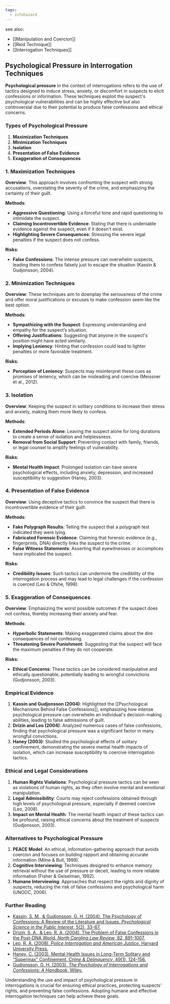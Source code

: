 ```yaml
---
tags:
  - infohazard
---
```


see also:
- [[Manipulation and Coercion]]
- [[Reid Technique]]
- [[Interrogation Techniques]]

## Psychological Pressure in Interrogation Techniques

**Psychological pressure** in the context of interrogations refers to the use of tactics designed to induce stress, anxiety, or discomfort in suspects to elicit confessions or information. These techniques exploit the suspect's psychological vulnerabilities and can be highly effective but also controversial due to their potential to produce false confessions and ethical concerns.

### Types of Psychological Pressure

1. **Maximization Techniques**
2. **Minimization Techniques**
3. **Isolation**
4. **Presentation of False Evidence**
5. **Exaggeration of Consequences**

### 1. Maximization Techniques

**Overview**: This approach involves confronting the suspect with strong accusations, overstating the severity of the crime, and emphasizing the certainty of their guilt.

**Methods**:
- **Aggressive Questioning**: Using a forceful tone and rapid questioning to intimidate the suspect.
- **Claiming Incontrovertible Evidence**: Stating that there is undeniable evidence against the suspect, even if it doesn't exist.
- **Highlighting Severe Consequences**: Stressing the severe legal penalties if the suspect does not confess.

**Risks**:
- **False Confessions**: The intense pressure can overwhelm suspects, leading them to confess falsely just to escape the situation (Kassin & Gudjonsson, 2004).

### 2. Minimization Techniques

**Overview**: These techniques aim to downplay the seriousness of the crime and offer moral justifications or excuses to make confession seem like the best option.

**Methods**:
- **Sympathizing with the Suspect**: Expressing understanding and empathy for the suspect’s situation.
- **Offering Justifications**: Suggesting that anyone in the suspect's position might have acted similarly.
- **Implying Leniency**: Hinting that confession could lead to lighter penalties or more favorable treatment.

**Risks**:
- **Perception of Leniency**: Suspects may misinterpret these cues as promises of leniency, which can be misleading and coercive (Meissner et al., 2012).

### 3. Isolation

**Overview**: Keeping the suspect in solitary conditions to increase their stress and anxiety, making them more likely to confess.

**Methods**:
- **Extended Periods Alone**: Leaving the suspect alone for long durations to create a sense of isolation and helplessness.
- **Removal from Social Support**: Preventing contact with family, friends, or legal counsel to amplify feelings of vulnerability.

**Risks**:
- **Mental Health Impact**: Prolonged isolation can have severe psychological effects, including anxiety, depression, and increased susceptibility to suggestion (Haney, 2003).

### 4. Presentation of False Evidence

**Overview**: Using deceptive tactics to convince the suspect that there is incontrovertible evidence of their guilt.

**Methods**:
- **Fake Polygraph Results**: Telling the suspect that a polygraph test indicated they were lying.
- **Fabricated Forensic Evidence**: Claiming that forensic evidence (e.g., fingerprints, DNA) directly links the suspect to the crime.
- **False Witness Statements**: Asserting that eyewitnesses or accomplices have implicated the suspect.

**Risks**:
- **Credibility Issues**: Such tactics can undermine the credibility of the interrogation process and may lead to legal challenges if the confession is coerced (Leo & Ofshe, 1998).

### 5. Exaggeration of Consequences

**Overview**: Emphasizing the worst possible outcomes if the suspect does not confess, thereby increasing their anxiety and fear.

**Methods**:
- **Hyperbolic Statements**: Making exaggerated claims about the dire consequences of not confessing.
- **Threatening Severe Punishment**: Suggesting that the suspect will face the maximum penalties if they do not cooperate.

**Risks**:
- **Ethical Concerns**: These tactics can be considered manipulative and ethically questionable, potentially leading to wrongful convictions (Gudjonsson, 2003).

### Empirical Evidence

1. **Kassin and Gudjonsson (2004)**: Highlighted the [[Psychological Mechanisms Behind False Confessions]], emphasizing how intense psychological pressure can overwhelm an individual's decision-making abilities, leading to false admissions of guilt.
2. **Drizin and Leo (2004)**: Analyzed numerous cases of false confessions, finding that psychological pressure was a significant factor in many wrongful convictions.
3. **Haney (2003)**: Studied the psychological effects of solitary confinement, demonstrating the severe mental health impacts of isolation, which can increase susceptibility to coercive interrogation tactics.

### Ethical and Legal Considerations

1. **Human Rights Violations**: Psychological pressure tactics can be seen as violations of human rights, as they often involve mental and emotional manipulation.
2. **Legal Admissibility**: Courts may reject confessions obtained through high levels of psychological pressure, especially if deemed coercive (Leo, 2008).
3. **Impact on Mental Health**: The mental health impact of these tactics can be profound, raising ethical concerns about the treatment of suspects (Gudjonsson, 2003).

### Alternatives to Psychological Pressure

1. **PEACE Model**: An ethical, information-gathering approach that avoids coercion and focuses on building rapport and obtaining accurate information (Milne & Bull, 1999).
2. **Cognitive Interviewing**: Techniques designed to enhance memory retrieval without the use of pressure or deceit, leading to more reliable information (Fisher & Geiselman, 1992).
3. **Humane Interviewing**: Approaches that respect the rights and dignity of suspects, reducing the risk of false confessions and psychological harm (UNODC, 2006).

### Further Reading

- [Kassin, S. M., & Gudjonsson, G. H. (2004). The Psychology of Confessions: A Review of the Literature and Issues. *Psychological Science in the Public Interest*, 5(2), 33-67.](https://journals.sagepub.com/doi/10.1111/j.1529-1006.2004.00016.x)
- [Drizin, S. A., & Leo, R. A. (2004). The Problem of False Confessions in the Post-DNA World. *North Carolina Law Review*, 82, 891-1007.](https://scholarship.law.unc.edu/nclr/vol82/iss3/2/)
- [Leo, R. A. (2008). *Police Interrogation and American Justice*. Harvard University Press.](https://www.hup.harvard.edu/catalog.php?isbn=9780674035317)
- [Haney, C. (2003). Mental Health Issues in Long-Term Solitary and “Supermax” Confinement. *Crime & Delinquency*, 49(1), 124-156.](https://journals.sagepub.com/doi/10.1177/0011128702239239)
- [Gudjonsson, G. H. (2003). *The Psychology of Interrogations and Confessions: A Handbook*. Wiley.](https://www.wiley.com/en-us/The+Psychology+of+Interrogations+and+Confessions%3A+A+Handbook-p-9780470844588)

Understanding the use and impact of psychological pressure in interrogations is crucial for ensuring ethical practices, protecting suspects' rights, and preventing false confessions. Adopting humane and effective interrogation techniques can help achieve these goals.